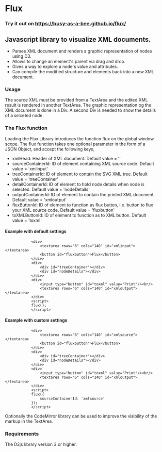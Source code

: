 # Flux #

### Try it out on https://busy-as-a-bee.github.io/flux/

## Javascript library to visualize XML documents.
- Parses XML document and renders a graphic representation of nodes using D3.
- Allows to change an element's parent via drag and drop.
- Gives a way to explore a node's value and attributes.
- Can compile the modified structure and elements back into a new XML document.

### Usage
The source XML must be provided from a TextArea and the edited XML result is rendered in another TextArea.
The graphic representation og the XML document is done in a Div. A second Div is needed to show the details of a selceted node.

### The Flux function
Loading the Flux Library introduces the function flux on the global window scope.
The flux function takes one optional parameter in the form of a JSON Object, and accept the following keys;

- xmlHead: Header of XML document. Default value = '<?xml version="1.0" encoding="UTF-8"?>'
- sourceContainerId: ID of element containing XML source code. Default value = 'xmlinput'
- treeContainerId: ID of element to contain the SVG XML tree. Default value = 'treeContainer'
- detailContainerId: ID of element to hold node details when node is selected. Default value = 'nodeDetails'
- outputContainerId: ID of element to contain the printed XML document. Default value = 'xmloutput'
- fluxButtonId: ID of element to function as flux button, i.e. button to flux your XML source code. Default value = 'fluxbutton'
- toXMLButtonId: ID of element to function as to XML button. Default value = 'toxml'

#### Example with default settings
```
			<div>
	  			<textarea rows="6" cols="140" id="xmlinput"></textarea> 
	  			<button id="fluxbutton">Flux</button>
		  	</div>
			<div>
		  		<div id="treeContainer"></div>
				<div id="nodeDetails"></div>
			</div>
		  	<div>
		  		<input type="button" id="toxml" value="Print"/><br/>
		  		<textarea rows="6" cols="140" id="xmloutput"></textarea> 
		  	</div>
		  	<script>
		  	flux();
		  	</script>
```
#### Example with custom settings
```
			<div>
	  			<textarea rows="6" cols="140" id="xmlsource"></textarea> 
	  			<button id="fluxbutton">Flux</button>
		  	</div>
			<div>
		  		<div id="treeContainer"></div>
				<div id="nodeDetails"></div>
			</div>
		  	<div>
		  		<input type="button" id="toxml" value="Print"/><br/>
		  		<textarea rows="6" cols="140" id="xmloutput"></textarea> 
		  	</div>
		  	<script>
		  	flux({
		  	    sourceContainerId: 'xmlsource'
		  	});
		  	</script>
```
Optionally the CodeMirror library can be used to improve the visibility of the markup in the TextArea.
### Requirements
The D3js library version 3 or higher.
